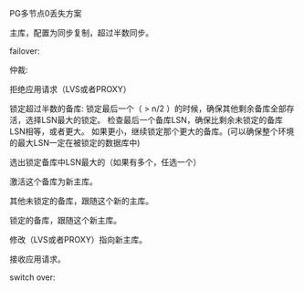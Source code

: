 PG多节点0丢失方案

主库，配置为同步复制，超过半数同步。

failover:

仲裁:

拒绝应用请求（LVS或者PROXY）

锁定超过半数的备库:
  锁定最后一个（ > n/2 ）的时候，确保其他剩余备库全部存活，选择LSN最大的锁定。
  检查最后一个备库LSN，确保比剩余未锁定的备库LSN相等，或者更大。
  如果更小，继续锁定那个更大的备库。(可以确保整个环境的最大LSN一定在被锁定的数据库中)

选出锁定备库中LSN最大的（如果有多个，任选一个）

激活这个备库为新主库。

其他未锁定的备库，跟随这个新的主库。

锁定的备库，跟随这个新主库。

修改（LVS或者PROXY）指向新主库。

接收应用请求。


switch over:
